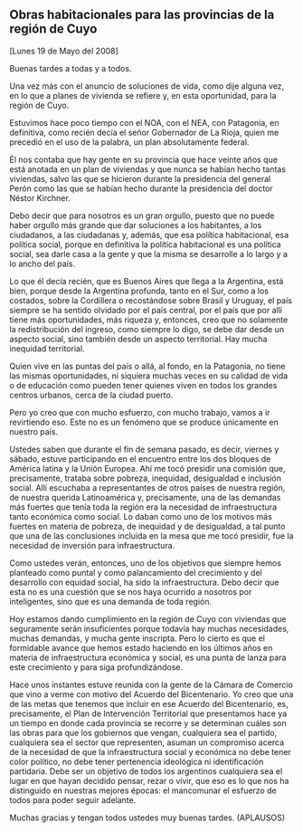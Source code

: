 Obras habitacionales para las provincias de la región de Cuyo
-------------------------------------------------------------

[Lunes 19 de Mayo del 2008]

Buenas tardes a todas y a todos.

Una vez más con el anuncio de soluciones de vida, como dije alguna vez,
en lo que a planes de vivienda se refiere y, en esta oportunidad, para
la región de Cuyo.

Estuvimos hace poco tiempo con el NOA, con el NEA, con Patagonia, en
definitiva, como recién decía el señor Gobernador de La Rioja, quien me
precedió en el uso de la palabra, un plan absolutamente federal.

Él nos contaba que hay gente en su provincia que hace veinte años que
está anotada en un plan de viviendas y que nunca se habían hecho tantas
viviendas, salvo las que se hicieron durante la presidencia del general
Perón como las que se habían hecho durante la presidencia del doctor
Néstor Kirchner.

Debo decir que para nosotros es un gran orgullo, puesto que no puede
haber orgullo más grande que dar soluciones a los habitantes, a los
ciudadanos, a las ciudadanas y, además, que esa política habitacional,
esa política social, porque en definitiva la política habitacional es
una política social, sea darle casa a la gente y que la misma se
desarrolle a lo largo y a lo ancho del país.

Lo que él decía recién, que es Buenos Aires que llega a la Argentina,
está bien, porque desde la Argentina profunda, tanto en el Sur, como a
los costados, sobre la Cordillera o recostándose sobre Brasil y Uruguay,
el país siempre se ha sentido olvidado por el país central, por el país
que por allí tiene más oportunidades, más riqueza y, entonces, creo que
no solamente la redistribución del ingreso, como siempre lo digo, se
debe dar desde un aspecto social, sino también desde un aspecto
territorial. Hay mucha inequidad territorial.

Quien vive en las puntas del país o allá, al fondo, en la Patagonia, no
tiene las mismas oportunidades, ni siquiera muchas veces en su calidad
de vida o de educación como pueden tener quienes viven en todos los
grandes centros urbanos, cerca de la ciudad puerto.

Pero yo creo que con mucho esfuerzo, con mucho trabajo, vamos a ir
revirtiendo eso. Este no es un fenómeno que se produce únicamente en
nuestro país.

Ustedes saben que durante el fin de semana pasado, es decir, viernes y
sábado, estuve participando en el encuentro entre los dos bloques de
América latina y la Unión Europea. Ahí me tocó presidir una comisión
que, precisamente, trataba sobre pobreza, inequidad, desigualdad e
inclusión social. Allí escuchaba a representantes de otros países de
nuestra región, de nuestra querida Latinoamérica y, precisamente, una de
las demandas más fuertes que tenía toda la región era la necesidad de
infraestructura tanto económica como social. Lo daban como uno de los
motivos más fuertes en materia de pobreza, de inequidad y de
desigualdad, a tal punto que una de las conclusiones incluida en la mesa
que me tocó presidir, fue la necesidad de inversión para
infraestructura.

Como ustedes verán, entonces, uno de los objetivos que siempre hemos
planteado como puntal y como palancamiento del crecimiento y del
desarrollo con equidad social, ha sido la infraestructura. Debo decir
que esta no es una cuestión que se nos haya ocurrido a nosotros por
inteligentes, sino que es una demanda de toda región.

Hoy estamos dando cumplimiento en la región de Cuyo con viviendas que
seguramente serán insuficientes porque todavía hay muchas necesidades,
muchas demandas, y mucha gente inscripta. Pero lo cierto es que el
formidable avance que hemos estado haciendo en los últimos años en
materia de infraestructura económica y social, es una punta de lanza
para este crecimiento y para siga profundizándose.

Hace unos instantes estuve reunida con la gente de la Cámara de Comercio
que vino a verme con motivo del Acuerdo del Bicentenario. Yo creo que
una de las metas que tenemos que incluir en ese Acuerdo del
Bicentenario, es, precisamente, el Plan de Intervención Territorial que
presentamos hace ya un tiempo en donde cada provincia se recorre y se
determinan cuáles son las obras para que los gobiernos que vengan,
cualquiera sea el partido, cualquiera sea el sector que representen,
asuman un compromiso acerca de la necesidad de que la infraestructura
social y económica no debe tener color político, no debe tener
pertenencia ideológica ni identificación partidaria. Debe ser un
objetivo de todos los argentinos cualquiera sea el lugar en que hayan
decidido pensar, rezar o vivir, que eso es lo que nos ha distinguido en
nuestras mejores épocas: el mancomunar el esfuerzo de todos para poder
seguir adelante.

Muchas gracias y tengan todos ustedes muy buenas tardes. (APLAUSOS)
